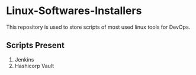 # Linux-Softwares-Installers

This repository is used to store scripts of most used linux tools for DevOps.

## Scripts Present

1. Jenkins
2. Hashicorp Vault

